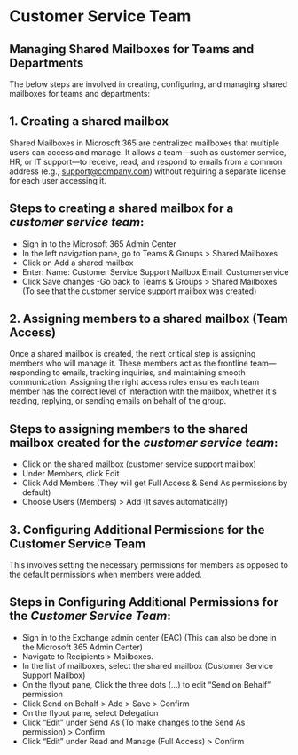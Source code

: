 # Customer Service Team

## Managing Shared Mailboxes for Teams and Departments

The below steps are involved in creating, configuring, and managing shared mailboxes for teams and departments:

## 1. Creating a shared mailbox
Shared Mailboxes in Microsoft 365 are centralized mailboxes that multiple users can access and manage. It allows a team—such as customer service, HR, or IT support—to receive, read, and respond to emails from a common address (e.g., support@company.com) without requiring a separate license for each user accessing it.

## Steps to creating a shared mailbox for a *customer service team*:
- Sign in to the Microsoft 365 Admin Center
- In the left navigation pane, go to Teams & Groups > Shared Mailboxes
- Click on Add a shared mailbox
- Enter:
	Name: Customer Service Support Mailbox
	Email: Customerservice
-	Click Save changes
-Go back to Teams & Groups > Shared Mailboxes (To see that the customer service support mailbox was created) 

## 2. Assigning members to a shared mailbox (Team Access)
Once a shared mailbox is created, the next critical step is assigning members who will manage it. These members act as the frontline team—responding to emails, tracking inquiries, and maintaining smooth communication. Assigning the right access roles ensures each team member has the correct level of interaction with the mailbox, whether it's reading, replying, or sending emails on behalf of the group.

## Steps to assigning members to the shared mailbox created for the *customer service team*:
- Click on the shared mailbox (customer service support mailbox)
- Under Members, click Edit
- Click Add Members (They will get Full Access & Send As permissions by default)
- Choose Users (Members) > Add (It saves automatically) 

## 3. Configuring Additional Permissions for the Customer Service Team
This involves setting the necessary permissions for members as opposed to the default permissions when members were added.

## Steps in Configuring Additional Permissions for the *Customer Service Team*:
- Sign in to the Exchange admin center (EAC) (This can also be done in the Microsoft 365 Admin Center)
- Navigate to Recipients > Mailboxes.
- In the list of mailboxes, select the shared mailbox (Customer Service Support Mailbox)
- On the flyout pane, Click the three dots (…) to edit “Send on Behalf” permission
- Click Send on Behalf > Add > Save > Confirm
- On the flyout pane, select Delegation
- Click “Edit” under Send As (To make changes to the Send As permission) > Confirm
- Click “Edit” under Read and Manage (Full Access) > Confirm







